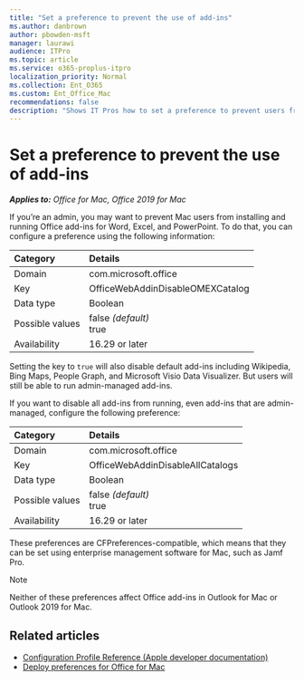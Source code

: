 ```yaml
---
title: "Set a preference to prevent the use of add-ins"
ms.author: danbrown
author: pbowden-msft
manager: laurawi
audience: ITPro
ms.topic: article
ms.service: o365-proplus-itpro
localization_priority: Normal
ms.collection: Ent_O365
ms.custom: Ent_Office_Mac
recommendations: false
description: "Shows IT Pros how to set a preference to prevent users from installing and running add-ins for Office for Mac."
---
```


# Set a preference to prevent the use of add-ins

***Applies to:*** *Office for Mac, Office 2019 for Mac*

If you’re an admin, you may want to prevent Mac users from installing and running Office add-ins for Word, Excel, and PowerPoint. To do that, you can configure a preference using the following information:

|Category|Details|
|:-----|:-----|
|Domain | com.microsoft.office  |
|Key |OfficeWebAddinDisableOMEXCatalog  |
|Data type|Boolean|
|Possible values |false  *(default)*  <br/> true |
|Availability|16.29 or later |

Setting the key to `true` will also disable default add-ins including Wikipedia, Bing Maps, People Graph, and Microsoft Visio Data Visualizer. But users will still be able to run admin-managed add-ins.

If you want to disable all add-ins from running, even add-ins that are admin-managed, configure the following preference:

|Category|Details|
|:-----|:-----|
|Domain  | com.microsoft.office  |
|Key|OfficeWebAddinDisableAllCatalogs  |
|Data type|Boolean|
|Possible values|false  *(default)*  <br/> true |
|Availability|16.29 or later |

These preferences are CFPreferences-compatible, which means that they can be set using enterprise management software for Mac, such as Jamf Pro.

> [!NOTE]
> Neither of these preferences affect Office add-ins in Outlook for Mac or Outlook 2019 for Mac.


## Related articles

- [Configuration Profile Reference (Apple developer documentation)](https://go.microsoft.com/fwlink/p/?linkid=852998)
- [Deploy preferences for Office for Mac](deploy-preferences-for-office-for-mac.md)